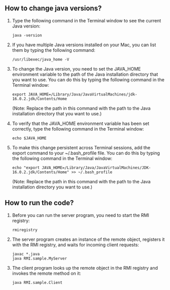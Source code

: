## How to change java versions?

1. Type the following command in the Terminal window to see the current Java version:
    ```
    java -version
    ```

2. If you have multiple Java versions installed on your Mac, you can list them by typing the following command:
    ```
    /usr/libexec/java_home -V
    ```

3. To change the Java version, you need to set the JAVA_HOME environment variable to the path of the Java installation directory that you want to use. You can do this by typing the following command in the Terminal window:
    ```
    export JAVA_HOME=/Library/Java/JavaVirtualMachines/jdk-16.0.2.jdk/Contents/Home
    ```
    (Note: Replace the path in this command with the path to the Java installation directory that you want to use.)

4. To verify that the JAVA_HOME environment variable has been set correctly, type the following command in the Terminal window:
    ```
    echo $JAVA_HOME
    ```

5. To make this change persistent across Terminal sessions, add the export command to your ~/.bash_profile file. You can do this by typing the following command in the Terminal window:
    ```
    echo "export JAVA_HOME=/Library/Java/JavaVirtualMachines/JDK-16.0.2.jdk/Contents/Home" >> ~/.bash_profile
    ```
    (Note: Replace the path in this command with the path to the Java installation directory you want to use.)

## How to run the code?

1. Before you can run the server program, you need to start the RMI registry:
    ```
    rmiregistry
    ```

2. The server program creates an instance of the remote object, registers it with the RMI registry, and waits for incoming client requests:
    ```
    javac *.java
    java RMI.sample.MyServer
    ```

3. The client program looks up the remote object in the RMI registry and invokes the remote method on it:
    ```
    java RMI.sample.Client
    ``` 

